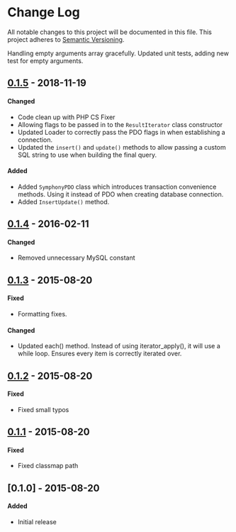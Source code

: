 # Change Log
All notable changes to this project will be documented in this file.
This project adheres to [Semantic Versioning](http://semver.org/).

Handling empty arguments array gracefully. Updated unit tests, adding new test for empty arguments.

## [0.1.5] - 2018-11-19
#### Changed
- Code clean up with PHP CS Fixer
- Allowing flags to be passed in to the `ResultIterator` class constructor
- Updated Loader to correctly pass the PDO flags in when establishing a connection.
- Updated the `insert()` and `update()` methods to allow passing a custom SQL string to use when building the final query.

#### Added
- Added `SymphonyPDO` class which introduces transaction convenience methods. Using it instead of PDO when creating database connection.
- Added `InsertUpdate()` method.

## [0.1.4] - 2016-02-11
#### Changed
- Removed unnecessary MySQL constant

## [0.1.3] - 2015-08-20
#### Fixed
- Formatting fixes.

#### Changed
- Updated each() method. Instead of using iterator_apply(), it will use a while loop. Ensures every item is correctly iterated over.

## [0.1.2] - 2015-08-20
#### Fixed
- Fixed small typos

## [0.1.1] - 2015-08-20
#### Fixed
- Fixed classmap path

## [0.1.0] - 2015-08-20
#### Added
- Initial release

[0.1.5]: https://github.com/pointybeard/symphony-pdo/compare/0.1.4...0.1.5
[0.1.4]: https://github.com/pointybeard/symphony-pdo/compare/0.1.3...0.1.4
[0.1.3]: https://github.com/pointybeard/symphony-pdo/compare/0.1.2...0.1.3
[0.1.2]: https://github.com/pointybeard/symphony-pdo/compare/0.1.1...0.1.2
[0.1.1]: https://github.com/pointybeard/symphony-pdo/compare/0.1.0...0.1.1
